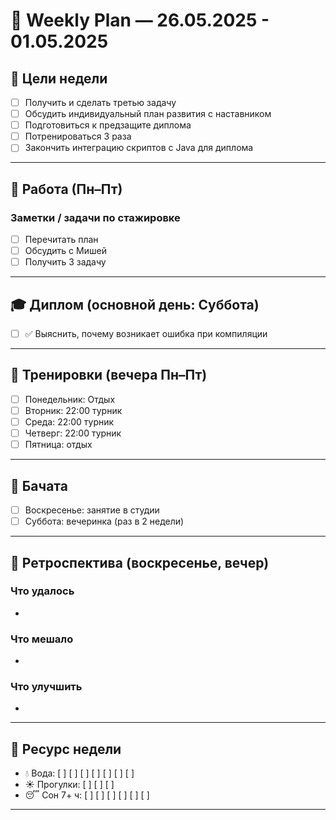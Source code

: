 # 📆 Weekly Plan — 26.05.2025 - 01.05.2025

## 🎯 Цели недели
- [ ] Получить и сделать третью задачу
- [ ] Обсудить индивидуальный план развития с наставником
- [ ] Подготовиться к предзащите диплома
- [ ] Потренироваться 3 раза
- [ ] Закончить интеграцию скриптов с Java для диплома

---

## 🧠 Работа (Пн–Пт)
### Заметки / задачи по стажировке
- [ ] Перечитать план
- [ ] Обсудить с Мишей
- [ ] Получить 3 задачу

---

## 🎓 Диплом (основной день: Суббота)
- [ ] ✅ Выяснить, почему возникает ошибка при компиляции


---

## 💪 Тренировки (вечера Пн–Пт)
- [ ] Понедельник: Отдых
- [ ] Вторник: 22:00 турник
- [ ] Среда: 22:00 турник
- [ ] Четверг: 22:00 турник
- [ ] Пятница: отдых

---

## 💃 Бачата
- [ ] Воскресенье: занятие в студии
- [ ] Суббота: вечеринка (раз в 2 недели)

---

## 🔁 Ретроспектива (воскресенье, вечер)
### Что удалось
- 
### Что мешало
- 
### Что улучшить
- 

---

## 🧘 Ресурс недели
- 💧 Вода: [ ] [ ] [ ] [ ] [ ] [ ] [ ]
- ☀️ Прогулки: [ ] [ ] [ ]
- 😴 Сон 7+ ч: [ ] [ ] [ ] [ ] [ ] [ ]

---

